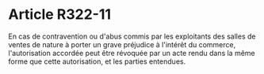 # Article R322-11

En cas de contravention ou d'abus commis par les exploitants des salles de ventes de nature à porter un grave préjudice à l'intérêt du commerce, l'autorisation accordée peut être révoquée par un acte rendu dans la même forme que cette autorisation, et les parties entendues.